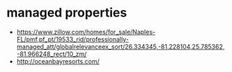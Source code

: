 # managed properties
- https://www.zillow.com/homes/for_sale/Naples-FL/pmf,pf_pt/19533_rid/professionally-managed_att/globalrelevanceex_sort/26.334345,-81.228104,25.785362,-81.966248_rect/10_zm/
- http://oceanbayresorts.com/
